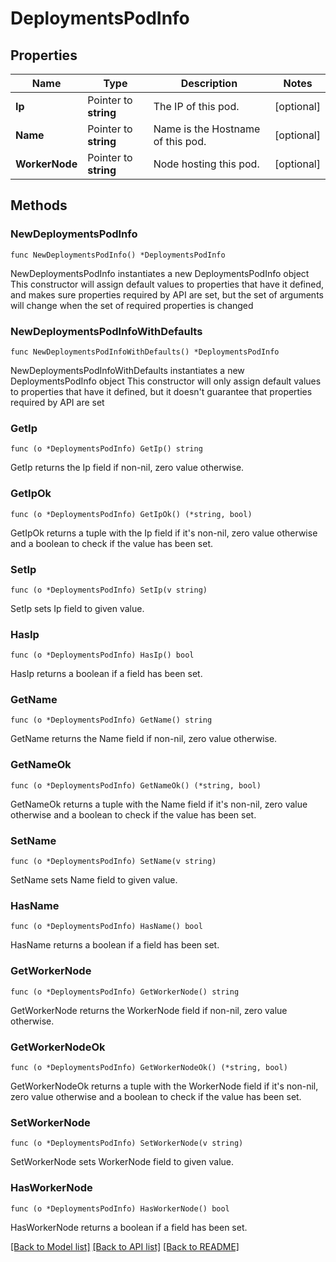 # DeploymentsPodInfo

## Properties

Name | Type | Description | Notes
------------ | ------------- | ------------- | -------------
**Ip** | Pointer to **string** | The IP of this pod. | [optional] 
**Name** | Pointer to **string** | Name is the Hostname of this pod. | [optional] 
**WorkerNode** | Pointer to **string** | Node hosting this pod. | [optional] 

## Methods

### NewDeploymentsPodInfo

`func NewDeploymentsPodInfo() *DeploymentsPodInfo`

NewDeploymentsPodInfo instantiates a new DeploymentsPodInfo object
This constructor will assign default values to properties that have it defined,
and makes sure properties required by API are set, but the set of arguments
will change when the set of required properties is changed

### NewDeploymentsPodInfoWithDefaults

`func NewDeploymentsPodInfoWithDefaults() *DeploymentsPodInfo`

NewDeploymentsPodInfoWithDefaults instantiates a new DeploymentsPodInfo object
This constructor will only assign default values to properties that have it defined,
but it doesn't guarantee that properties required by API are set

### GetIp

`func (o *DeploymentsPodInfo) GetIp() string`

GetIp returns the Ip field if non-nil, zero value otherwise.

### GetIpOk

`func (o *DeploymentsPodInfo) GetIpOk() (*string, bool)`

GetIpOk returns a tuple with the Ip field if it's non-nil, zero value otherwise
and a boolean to check if the value has been set.

### SetIp

`func (o *DeploymentsPodInfo) SetIp(v string)`

SetIp sets Ip field to given value.

### HasIp

`func (o *DeploymentsPodInfo) HasIp() bool`

HasIp returns a boolean if a field has been set.

### GetName

`func (o *DeploymentsPodInfo) GetName() string`

GetName returns the Name field if non-nil, zero value otherwise.

### GetNameOk

`func (o *DeploymentsPodInfo) GetNameOk() (*string, bool)`

GetNameOk returns a tuple with the Name field if it's non-nil, zero value otherwise
and a boolean to check if the value has been set.

### SetName

`func (o *DeploymentsPodInfo) SetName(v string)`

SetName sets Name field to given value.

### HasName

`func (o *DeploymentsPodInfo) HasName() bool`

HasName returns a boolean if a field has been set.

### GetWorkerNode

`func (o *DeploymentsPodInfo) GetWorkerNode() string`

GetWorkerNode returns the WorkerNode field if non-nil, zero value otherwise.

### GetWorkerNodeOk

`func (o *DeploymentsPodInfo) GetWorkerNodeOk() (*string, bool)`

GetWorkerNodeOk returns a tuple with the WorkerNode field if it's non-nil, zero value otherwise
and a boolean to check if the value has been set.

### SetWorkerNode

`func (o *DeploymentsPodInfo) SetWorkerNode(v string)`

SetWorkerNode sets WorkerNode field to given value.

### HasWorkerNode

`func (o *DeploymentsPodInfo) HasWorkerNode() bool`

HasWorkerNode returns a boolean if a field has been set.


[[Back to Model list]](../README.md#documentation-for-models) [[Back to API list]](../README.md#documentation-for-api-endpoints) [[Back to README]](../README.md)



